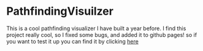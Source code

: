 # PathfindingVisuilzer
This is a cool pathfinding visualizer I have built a year before.
I find this project really cool, so I fixed some bugs, and added it to github pages!
so if you want to test it up you can find it by clicking <a href="https://itay212121.github.io/PathfindingVisuilzer/">here</a>

